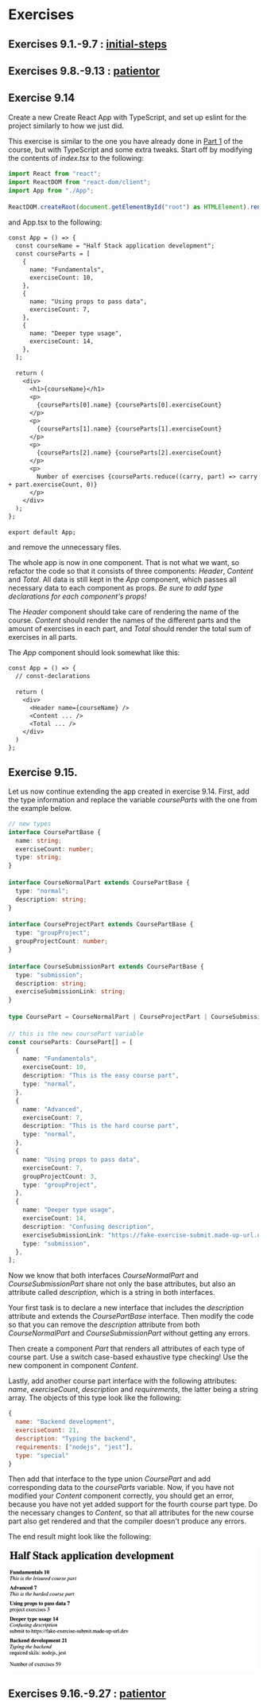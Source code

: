 # Exercises

## Exercises 9.1.-9.7 : [initial-steps](https://github.com/jokerinya/fsopen-part9/tree/main/initial-steps)

## Exercises 9.8.-9.13 : [patientor](https://github.com/jokerinya/fsopen-part9/tree/main/patientor)

## Exercise 9.14

Create a new Create React App with TypeScript, and set up eslint for the project similarly to how we just did.

This exercise is similar to the one you have already done in [Part 1](https://fullstackopen.com/en/part1/java_script#exercises-1-3-1-5) of the course, but with TypeScript and some extra tweaks. Start off by modifying the contents of _index.tsx_ to the following:

```ts
import React from "react";
import ReactDOM from "react-dom/client";
import App from "./App";

ReactDOM.createRoot(document.getElementById("root") as HTMLElement).render(<App />);
```

and App.tsx to the following:

```tsx
const App = () => {
  const courseName = "Half Stack application development";
  const courseParts = [
    {
      name: "Fundamentals",
      exerciseCount: 10,
    },
    {
      name: "Using props to pass data",
      exerciseCount: 7,
    },
    {
      name: "Deeper type usage",
      exerciseCount: 14,
    },
  ];

  return (
    <div>
      <h1>{courseName}</h1>
      <p>
        {courseParts[0].name} {courseParts[0].exerciseCount}
      </p>
      <p>
        {courseParts[1].name} {courseParts[1].exerciseCount}
      </p>
      <p>
        {courseParts[2].name} {courseParts[2].exerciseCount}
      </p>
      <p>
        Number of exercises {courseParts.reduce((carry, part) => carry + part.exerciseCount, 0)}
      </p>
    </div>
  );
};

export default App;
```

and remove the unnecessary files.

The whole app is now in one component. That is not what we want, so refactor the code so that it consists of three components: _Header_, _Content_ and _Total_. All data is still kept in the _App_ component, which passes all necessary data to each component as props. _Be sure to add type declarations for each component's props!_

The _Header_ component should take care of rendering the name of the course. _Content_ should render the names of the different parts and the amount of exercises in each part, and _Total_ should render the total sum of exercises in all parts.

The _App_ component should look somewhat like this:

```tsx
const App = () => {
  // const-declarations

  return (
    <div>
      <Header name={courseName} />
      <Content ... />
      <Total ... />
    </div>
  )
};
```

## Exercise 9.15.

Let us now continue extending the app created in exercise 9.14. First, add the type information and replace the variable _courseParts_ with the one from the example below.

```ts
// new types
interface CoursePartBase {
  name: string;
  exerciseCount: number;
  type: string;
}

interface CourseNormalPart extends CoursePartBase {
  type: "normal";
  description: string;
}

interface CourseProjectPart extends CoursePartBase {
  type: "groupProject";
  groupProjectCount: number;
}

interface CourseSubmissionPart extends CoursePartBase {
  type: "submission";
  description: string;
  exerciseSubmissionLink: string;
}

type CoursePart = CourseNormalPart | CourseProjectPart | CourseSubmissionPart;

// this is the new coursePart variable
const courseParts: CoursePart[] = [
  {
    name: "Fundamentals",
    exerciseCount: 10,
    description: "This is the easy course part",
    type: "normal",
  },
  {
    name: "Advanced",
    exerciseCount: 7,
    description: "This is the hard course part",
    type: "normal",
  },
  {
    name: "Using props to pass data",
    exerciseCount: 7,
    groupProjectCount: 3,
    type: "groupProject",
  },
  {
    name: "Deeper type usage",
    exerciseCount: 14,
    description: "Confusing description",
    exerciseSubmissionLink: "https://fake-exercise-submit.made-up-url.dev",
    type: "submission",
  },
];
```

Now we know that both interfaces _CourseNormalPart_ and _CourseSubmissionPart_ share not only the base attributes, but also an attribute called _description_, which is a string in both interfaces.

Your first task is to declare a new interface that includes the _description_ attribute and extends the _CoursePartBase_ interface. Then modify the code so that you can remove the _description_ attribute from both _CourseNormalPart_ and _CourseSubmissionPart_ without getting any errors.

Then create a component _Part_ that renders all attributes of each type of course part. Use a switch case-based exhaustive type checking! Use the new component in component _Content_.

Lastly, add another course part interface with the following attributes: _name_, _exerciseCount_, _description_ and _requirements_, the latter being a string array. The objects of this type look like the following:

```js
{
  name: "Backend development",
  exerciseCount: 21,
  description: "Typing the backend",
  requirements: ["nodejs", "jest"],
  type: "special"
}
```

Then add that interface to the type union _CoursePart_ and add corresponding data to the _courseParts_ variable. Now, if you have not modified your _Content_ component correctly, you should get an error, because you have not yet added support for the fourth course part type. Do the necessary changes to _Content_, so that all attributes for the new course part also get rendered and that the compiler doesn't produce any errors.

The end result might look like the following:

![HalfStackApp](./readmeimg/45.png)

## Exercises 9.16.-9.27 : [patientor](https://github.com/jokerinya/fsopen-part9/tree/main/patientor)
